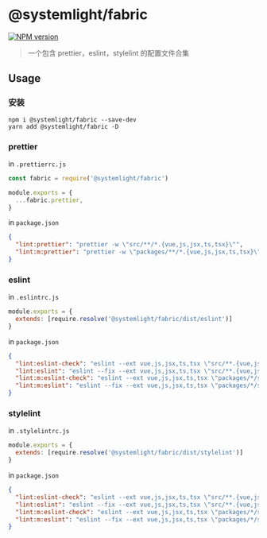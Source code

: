# @systemlight/fabric

[![NPM version](https://img.shields.io/npm/v/@systemlight/fabric.svg)](https://www.npmjs.com/package/@systemlight/fabric)

> 一个包含 prettier，eslint，stylelint 的配置文件合集

## Usage

### 安装

```shell
npm i @systemlight/fabric --save-dev
yarn add @systemlight/fabric -D
```

### prettier

in `.prettierrc.js`

```javascript
const fabric = require('@systemlight/fabric')

module.exports = {
  ...fabric.prettier,
}
```

in `package.json`

```json
{
  "lint:prettier": "prettier -w \"src/**/*.{vue,js,jsx,ts,tsx}\"",
  "lint:m:prettier": "prettier -w \"packages/**/*.{vue,js,jsx,ts,tsx}\""
}
```

### eslint

in `.eslintrc.js`

```javascript
module.exports = {
  extends: [require.resolve('@systemlight/fabric/dist/eslint')]
}
```

in `package.json`

```json
{
  "lint:eslint-check": "eslint --ext vue,js,jsx,ts,tsx \"src/**.{vue,js,jsx,ts,tsx}\"",
  "lint:eslint": "eslint --fix --ext vue,js,jsx,ts,tsx \"src/**.{vue,js,jsx,ts,tsx}\"",
  "lint:m:eslint-check": "eslint --ext vue,js,jsx,ts,tsx \"packages/*/src/**.{vue,js,jsx,ts,tsx}\"",
  "lint:m:eslint": "eslint --fix --ext vue,js,jsx,ts,tsx \"packages/*/src/**.{vue,js,jsx,ts,tsx}\""
}
```

### stylelint

in `.stylelintrc.js`

```javascript
module.exports = {
  extends: [require.resolve('@systemlight/fabric/dist/stylelint')]
}
```

in `package.json`

```json
{
  "lint:eslint-check": "eslint --ext vue,js,jsx,ts,tsx \"src/**.{vue,js,jsx,ts,tsx}\"",
  "lint:eslint": "eslint --fix --ext vue,js,jsx,ts,tsx \"src/**.{vue,js,jsx,ts,tsx}\"",
  "lint:m:eslint-check": "eslint --ext vue,js,jsx,ts,tsx \"packages/*/src/**.{vue,js,jsx,ts,tsx}\"",
  "lint:m:eslint": "eslint --fix --ext vue,js,jsx,ts,tsx \"packages/*/src/**.{vue,js,jsx,ts,tsx}\""
}
```
